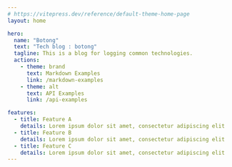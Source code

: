 ```yaml
---
# https://vitepress.dev/reference/default-theme-home-page
layout: home

hero:
  name: "Botong"
  text: "Tech blog : botong"
  tagline: This is a blog for logging common technologies.
  actions:
    - theme: brand
      text: Markdown Examples
      link: /markdown-examples
    - theme: alt
      text: API Examples
      link: /api-examples

features:
  - title: Feature A
    details: Lorem ipsum dolor sit amet, consectetur adipiscing elit
  - title: Feature B
    details: Lorem ipsum dolor sit amet, consectetur adipiscing elit
  - title: Feature C
    details: Lorem ipsum dolor sit amet, consectetur adipiscing elit
---
```


